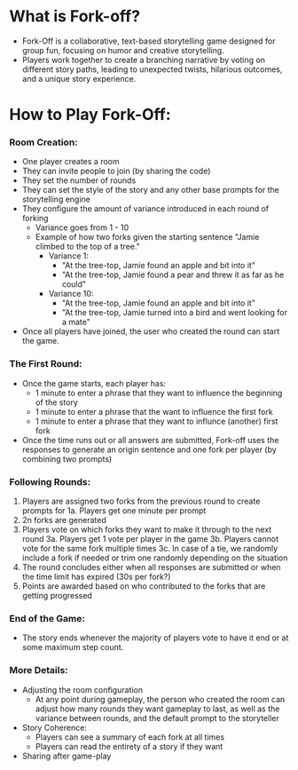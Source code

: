 # What is Fork-off?

- Fork-Off is a collaborative, text-based storytelling game designed for group fun, focusing on humor and creative storytelling.
- Players work together to create a branching narrative by voting on different story paths, leading to unexpected twists, hilarious outcomes, and a unique story experience.

# How to Play Fork-Off:

### Room Creation:

- One player creates a room
- They can invite people to join (by sharing the code)
- They set the number of rounds
- They can set the style of the story and any other base prompts for the storytelling engine
- They configure the amount of variance introduced in each round of forking
  - Variance goes from 1 - 10
  - Example of how two forks given the starting sentence "Jamie climbed to the top of a tree."
    - Variance 1:
      - "At the tree-top, Jamie found an apple and bit into it"
      - "At the tree-top, Jamie found a pear and threw it as far as he could"
    - Variance 10:
      - "At the tree-top, Jamie found an apple and bit into it"
      - "At the tree-top, Jamie turned into a bird and went looking for a mate"
- Once all players have joined, the user who created the round can start the game.

### The First Round:

- Once the game starts, each player has:
  - 1 minute to enter a phrase that they want to influence the beginning of the story
  - 1 minute to enter a phrase that the want to influence the first fork
  - 1 minute to enter a phrase that they want to influnce (another) first fork
- Once the time runs out or all answers are submitted, Fork-off uses the responses to generate an origin sentence and one fork per player (by combining two prompts)

### Following Rounds:

1. Players are assigned two forks from the previous round to create prompts for
   1a. Players get one minute per prompt
2. 2n forks are generated
3. Players vote on which forks they want to make it through to the next round
   3a. Players get 1 vote per player in the game
   3b. Players cannot vote for the same fork multiple times
   3c. In case of a tie, we randomly include a fork if needed or trim one randomly depending on the situation
4. The round concludes either when all responses are submitted or when the time limit has expired (30s per fork?)
5. Points are awarded based on who contributed to the forks that are getting progressed

### End of the Game:

- The story ends whenever the majority of players vote to have it end or at some maximum step count.

### More Details:

- Adjusting the room configuration
  - At any point during gameplay, the person who created the room can adjust how many rounds they want gameplay to last, as well as the variance between rounds, and the default prompt to the storyteller
- Story Coherence:
  - Players can see a summary of each fork at all times
  - Players can read the entirety of a story if they want
- Sharing after game-play
